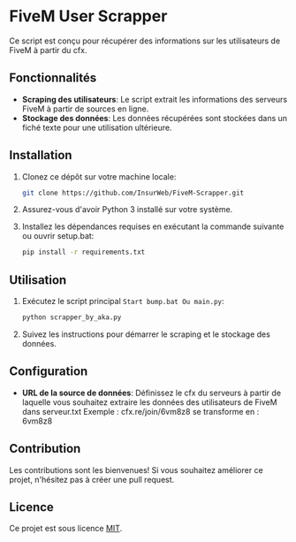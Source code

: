 # FiveM User Scrapper

Ce script est conçu pour récupérer des informations sur les utilisateurs de FiveM à partir du cfx.

## Fonctionnalités

- **Scraping des utilisateurs**: Le script extrait les informations des serveurs FiveM à partir de sources en ligne.
- **Stockage des données**: Les données récupérées sont stockées dans un fiché texte pour une utilisation ultérieure.

## Installation

1. Clonez ce dépôt sur votre machine locale:

    ```bash
    git clone https://github.com/InsurWeb/FiveM-Scrapper.git
    ```

2. Assurez-vous d'avoir Python 3 installé sur votre système.

3. Installez les dépendances requises en exécutant la commande suivante ou ouvrir setup.bat:

    ```bash
    pip install -r requirements.txt
    ```

## Utilisation

1. Exécutez le script principal `Start bump.bat Ou main.py`:

    ```bash
    python scrapper_by_aka.py
    ```

2. Suivez les instructions pour démarrer le scraping et le stockage des données.

## Configuration

- **URL de la source de données**: Définissez le cfx du serveurs à partir de laquelle vous souhaitez extraire les données des utilisateurs de FiveM dans serveur.txt Exemple : cfx.re/join/6vm8z8 se transforme en : 6vm8z8

## Contribution

Les contributions sont les bienvenues! Si vous souhaitez améliorer ce projet, n'hésitez pas à créer une pull request.

## Licence

Ce projet est sous licence [MIT](LICENSE).
